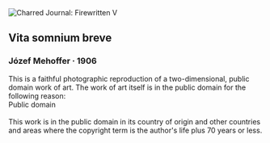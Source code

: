 <div class="artwork-of-the-day">
  <div class="container">
    <div class="img-wrapper">
      <img
        src="https://uploads3.wikiart.org/00135/images/jozef-mehoffer/j-zef-mehoffer-vita.jpg"
        alt="Charred Journal: Firewritten V" />
    </div>
    <div class="artwork-detail">
      <div class="artwork-origin"> 
        <h2 class="artwork-name">Vita somnium breve</h2>
        <h3 class="artist">
          Józef Mehoffer
                    ·  1906
        </h3>
      </div>
      <p class="description">
        <span class="artwork-description-text ng-binding" ng-bind-html="viewModel.ArtworkOfTheDay.Description | unsafe">This is a faithful photographic reproduction of a two-dimensional, public domain work of art. The work of art itself is in the public domain for the following reason:<br>Public domain 	<br><br>This work is in the public domain in its country of origin and other countries and areas where the copyright term is the author's life plus 70 years or less.</span>
                        <div class="text-shadow-container" ng-show="showShadow" style=""></div>
      </p>
    </div>
  </div>

</div>

